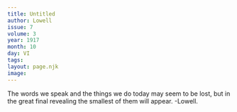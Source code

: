 ```yaml
---
title: Untitled
author: Lowell
issue: 7
volume: 3
year: 1917
month: 10
day: VI
tags:
layout: page.njk
image:
---
```

The words we speak and the things we do today may seem to be lost, but in the great final revealing the smallest of them will appear. -Lowell.

